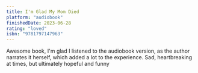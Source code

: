 ```yaml
---
title: I'm Glad My Mom Died
platform: "audiobook"
finishedDate: 2023-06-28
rating: "loved"
isbn: "9781797147963"
---
```


Awesome book, I'm glad I listened to the audiobook version, as the author narrates it herself, which added a lot to the experience. Sad, heartbreaking at times, but ultimately hopeful and funny
